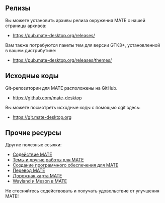 <!--
.. link:
.. description:
.. tags: Development
.. date: 2011-12-05 12:00:30
.. title: Development
.. slug: development
-->

## Релизы

Вы можете установить архивы релиза окружения МАТЕ с нашей страницы архивов:

  * <https://pub.mate-desktop.org/releases/>

Вам также потребуются пакеты тем для версии GTK3+, установленной в
вашем дистрибутиве:

  * <https://pub.mate-desktop.org/releases/themes/>

## Исходные коды

Git-репозитории для МАТЕ расположены на GitHub.

  * <https://github.com/mate-desktop>

Вы можете посмотреть исходные коды с помощью cgit здесь:

  * <https://git.mate-desktop.org>

## Прочие ресурсы

 Другие полезные ссылки:

  * [Содействие MATE](https://wiki.mate-desktop.org/introduction/contributing/)
  * [Темы и другие работы для MATE](https://wiki.mate-desktop.org/contributing/artwork-and-themes/getting-started/)
  * [Создание программного обеспечения для MATE](https://wiki.mate-desktop.org/contributing/software-development/getting-started/)
  * [Перевод MATE](https://wiki.mate-desktop.org/contributing/translation/getting-started/)
  * [Дорожная карта MATE](https://wiki.mate-desktop.org/developers-corner/roadmap/)
  * [Wayland и Meson в МАТЕ](https://wiki.mate-desktop.org/developers-corner/wayland-meson/)

Не стесняйтесь содействовать и получать удовольствие от улучшения МАТЕ!
